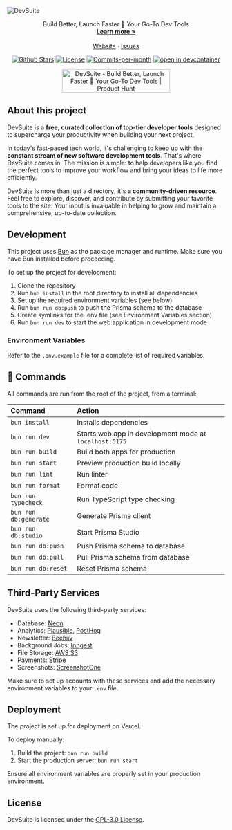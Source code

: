![DevSuite](https://devsuite.co/_static/screenshot.png)

<p align="center"></p>

<p align="center">
  Build Better, Launch Faster 🚀 Your Go-To Dev Tools
  <br>
  <a href="https://devsuite.co"><strong>Learn more »</strong></a>
  <br />
  <br />
  <a href="https://devsuite.co">Website</a>
  ·
  <a href="https://github.com/piotrkulpinski/devsuite/issues">Issues</a>
</p>

<p align="center">
   <a href="https://github.com/piotrkulpinski/devsuite/stargazers"><img src="https://img.shields.io/github/stars/piotrkulpinski/devsuite" alt="Github Stars"></a>
   <a href="https://github.com/piotrkulpinski/devsuite/blob/main/LICENSE"><img src="https://img.shields.io/github/license/piotrkulpinski/devsuite" alt="License"></a>
   <a href="https://github.com/piotrkulpinski/devsuite/pulse"><img src="https://img.shields.io/github/commit-activity/m/piotrkulpinski/devsuite" alt="Commits-per-month"></a>
   <a href="https://vscode.dev/redirect?url=vscode://ms-vscode-remote.remote-containers/cloneInVolume?url=https://github.com/piotrkulpinski/devsuite">
   <img alt="open in devcontainer" src="https://img.shields.io/static/v1?label=Dev%20Containers&message=Enabled&color=blue&logo=visualstudiocode" />
   </a>
</p>

<p align="center">
  <a href="https://www.producthunt.com/posts/devsuite?utm_source=badge-featured&utm_medium=badge&utm_souce=badge-devsuite" target="_blank"><img src="https://api.producthunt.com/widgets/embed-image/v1/featured.svg?post_id=579017&theme=light" alt="DevSuite - Build Better, Launch Faster 🚀 Your Go-To Dev Tools | Product Hunt" style="width: 250px; height: 54px;" width="250" height="54" /></a>
</p>

## About this project

DevSuite is a **free, curated collection of top-tier developer tools** designed to supercharge your productivity when building your next project.

In today's fast-paced tech world, it's challenging to keep up with the **constant stream of new software development tools**. That's where DevSuite comes in. The mission is simple: to help developers like you find the perfect tools to improve your workflow and bring your ideas to life more efficiently.

DevSuite is more than just a directory; it's **a community-driven resource**. Feel free to explore, discover, and contribute by submitting your favorite tools to the site. Your input is invaluable in helping to grow and maintain a comprehensive, up-to-date collection.

## Development

This project uses [Bun](https://bun.sh/) as the package manager and runtime. Make sure you have Bun installed before proceeding.

To set up the project for development:

1. Clone the repository
2. Run `bun install` in the root directory to install all dependencies
3. Set up the required environment variables (see below)
4. Run `bun run db:push` to push the Prisma schema to the database
5. Create symlinks for the .env file (see Environment Variables section)
6. Run `bun run dev` to start the web application in development mode

### Environment Variables

Refer to the `.env.example` file for a complete list of required variables.

## 🧞 Commands

All commands are run from the root of the project, from a terminal:

| Command           | Action
| :---------------- | :-------------------------------------------------------- 
| `bun install`     | Installs dependencies
| `bun run dev`     | Starts web app in development mode at `localhost:5175`
| `bun run build`   | Build both apps for production
| `bun run start`   | Preview production build locally
| `bun run lint`    | Run linter
| `bun run format`  | Format code
| `bun run typecheck` | Run TypeScript type checking
| `bun run db:generate` | Generate Prisma client
| `bun run db:studio` | Start Prisma Studio
| `bun run db:push` | Push Prisma schema to database
| `bun run db:pull` | Pull Prisma schema from database
| `bun run db:reset` | Reset Prisma schema

## Third-Party Services

DevSuite uses the following third-party services:

- Database: [Neon](https://neon.tech)
- Analytics: [Plausible](https://plausible.io), [PostHog](https://posthog.com)
- Newsletter: [Beehiiv](https://go.devsuite.co/beehiiv)
- Background Jobs: [Inngest](https://inngest.com)
- File Storage: [AWS S3](https://aws.amazon.com/s3)
- Payments: [Stripe](https://stripe.com)
- Screenshots: [ScreenshotOne](https://go.devsuite.co/screenshotone)

Make sure to set up accounts with these services and add the necessary environment variables to your `.env` file.

## Deployment

The project is set up for deployment on Vercel.

To deploy manually:

1. Build the project: `bun run build`
2. Start the production server: `bun run start`

Ensure all environment variables are properly set in your production environment.

## License

DevSuite is licensed under the [GPL-3.0 License](LICENSE).
